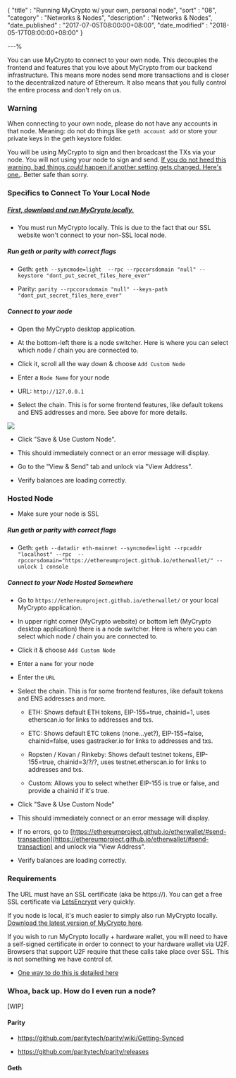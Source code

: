 {
"title"       : "Running MyCrypto w/ your own, personal node",
"sort"        : "08",
"category"    : "Networks & Nodes",
"description" : "Networks & Nodes",
"date_published" : "2017-07-05T08:00:00+08:00",
"date_modified" : "2018-05-17T08:00:00+08:00"
}

---%


You can use MyCrypto to connect to your own node. This decouples the frontend and features that you love about MyCrypto from our backend infrastructure. This means more nodes send more transactions and is closer to the decentralized nature of Ethereum. It also means that you fully control the entire process and don't rely on us.

### Warning

When connecting to your own node, please do not have any accounts in that node. Meaning: do not do things like `geth account add` or store your private keys in the geth keystore folder.

You will be using MyCrypto to sign and then broadcast the TXs via your node. You will not using your node to sign and send. [If you do not heed this warning, bad things *could* happen if another setting gets changed. Here's one.](https://www.reddit.com/r/ethereum/comments/3itz1f/insecurely_configured_geth_with_no_firewall_and/). Better safe than sorry.


### Specifics to Connect To Your Local Node

##### [First, download and run MyCrypto locally.](https://support.ethereumcommonwealth.io/offline/running-mycrypto-locally.html)

* You must run MyCrypto locally. This is due to the fact that our SSL website won't connect to your non-SSL local node.

#####  Run geth or parity with correct flags

  *   Geth: `geth --syncmode=light  --rpc --rpccorsdomain "null" --keystore "dont_put_secret_files_here_ever"`

  *   Parity: `parity --rpccorsdomain "null" --keys-path "dont_put_secret_files_here_ever"`

##### Connect to your node

*  Open the MyCrypto desktop application.

*  At the bottom-left there is a node switcher. Here is where you can select which node / chain you are connected to.

*  Click it, scroll all the way down & choose `Add Custom Node`

*   Enter a `Node Name` for your node

*   URL: `http://127.0.0.1`

*   Select the chain. This is for some frontend features, like default tokens and ENS addresses and more. See above for more details.

![](https://i.imgur.com/cHUIdBV.png)

* Click "Save & Use Custom Node".

* This should immediately connect or an error message will display.

* Go to the "View & Send" tab and unlock via "View Address".

* Verify balances are loading correctly.



### Hosted Node

* Make sure your node is SSL

#####  Run geth or parity with correct flags

* Geth: `geth --datadir eth-mainnet --syncmode=light --rpcaddr "localhost" --rpc  --rpccorsdomain="https://ethereumproject.github.io/etherwallet/" --unlock 1 console`

##### Connect to your Node Hosted Somewhere

* Go to `https://ethereumproject.github.io/etherwallet/` or your local MyCrypto application.

* In upper right corner (MyCrypto website) or bottom left (MyCrypto desktop application) there is a node switcher. Here is where you can select which node / chain you are connected to.

*  Click it & choose `Add Custom Node`

*   Enter a `name` for your node

*   Enter the `URL`

*   Select the chain. This is for some frontend features, like default tokens and ENS addresses and more.

    *   ETH: Shows default ETH tokens, EIP-155=true, chainid=1, uses etherscan.io for links to addresses and txs.

    *   ETC: Shows default ETC tokens (none...yet?), EIP-155=false, chainid=false, uses gastracker.io for links to addresses and txs.

    *   Ropsten / Kovan / Rinkeby: Shows default testnet tokens, EIP-155=true, chainid=3/?/?, uses testnet.etherscan.io for links to addresses and txs.

    *   Custom: Allows you to select whether EIP-155 is true or false, and provide a chainid if it's true.

* Click "Save & Use Custom Node"

* This should immediately connect or an error message will display.

* If no errors, go to [https://ethereumproject.github.io/etherwallet/#send-transaction](https://ethereumproject.github.io/etherwallet/#send-transaction) and unlock via "View Address".

* Verify balances are loading correctly.


### Requirements

The URL must have an SSL certificate (aka be https://). You can get a free SSL certificate via [LetsEncrypt](https://letsencrypt.org/) very quickly.

If you node is local, it's much easier to simply also run MyCrypto locally. [Download the latest version of MyCrypto here](https://github.com/MyCryptoHQ/MyCrypto/releases/latest).


If you wish to run MyCrypto locally + hardware wallet, you will need to have a self-signed certificate in order to connect to your hardware wallet via U2F. Browsers that support U2F require that these calls take place over SSL. This is not something we have control of.

- [One way to do this is detailed here](https://support.ethereumcommonwealth.io/offline/using-ledger-wallet-offline.html)

### Whoa, back up. How do I even run a node?

[WIP]

#### Parity

* https://github.com/paritytech/parity/wiki/Getting-Synced

* https://github.com/paritytech/parity/releases

#### Geth
